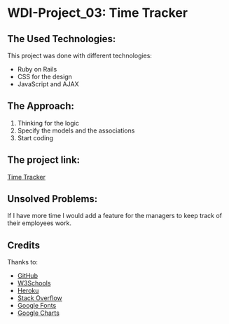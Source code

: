 <!-- # README

This README would normally document whatever steps are necessary to get the
application up and running.

Things you may want to cover:

* Ruby version

* System dependencies

* Configuration

* Database creation

* Database initialization

* How to run the test suite

* Services (job queues, cache servers, search engines, etc.)

* Deployment instructions

* ... -->

# WDI-Project_03: Time Tracker

## The Used Technologies:

This project was done with different technologies:

* Ruby on Rails
* CSS for the design
* JavaScript and AJAX

## The Approach:
1. Thinking for the logic
2. Specify the models and the associations
3. Start coding

## The project link:
[Time Tracker](https://nameless-plains-98544.herokuapp.com/)

## Unsolved Problems:
If I have more time I would add a feature for the managers to keep track of their employees work.

## Credits
Thanks to:

* [GitHub](https://github.com/)
* [W3Schools](https://www.w3schools.com/)
* [Heroku](https://id.heroku.com/login)
* [Stack Overflow](https://stackoverflow.com/)
* [Google Fonts](https://fonts.google.com/)
* [Google Charts](https://developers.google.com/chart/)